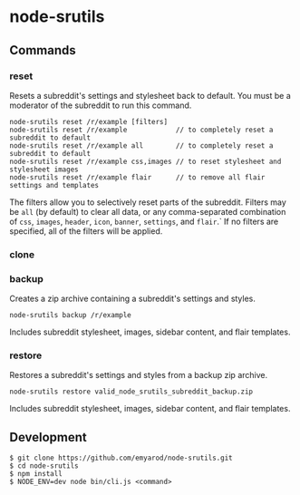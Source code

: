 # node-srutils

## Commands

### reset

Resets a subreddit's settings and stylesheet back to default. You must be a moderator of the subreddit to run this command.

```
node-srutils reset /r/example [filters]
node-srutils reset /r/example            // to completely reset a subreddit to default
node-srutils reset /r/example all        // to completely reset a subreddit to default
node-srutils reset /r/example css,images // to reset stylesheet and stylesheet images
node-srutils reset /r/example flair      // to remove all flair settings and templates
```

The filters allow you to selectively reset parts of the subreddit. Filters may be `all` (by default) to clear all data, or any comma-separated combination of `css`, `images`, `header`, `icon`, `banner`, `settings`, and `flair`.` If no filters are specified, all of the filters will be applied.

### clone

### backup

Creates a zip archive containing a subreddit's settings and styles.

```
node-srutils backup /r/example
```

Includes subreddit stylesheet, images, sidebar content, and flair templates.

### restore

Restores a subreddit's settings and styles from a backup zip archive.

```
node-srutils restore valid_node_srutils_subreddit_backup.zip
```

Includes subreddit stylesheet, images, sidebar content, and flair templates.

## Development

```
$ git clone https://github.com/emyarod/node-srutils.git
$ cd node-srutils
$ npm install
$ NODE_ENV=dev node bin/cli.js <command>
```
